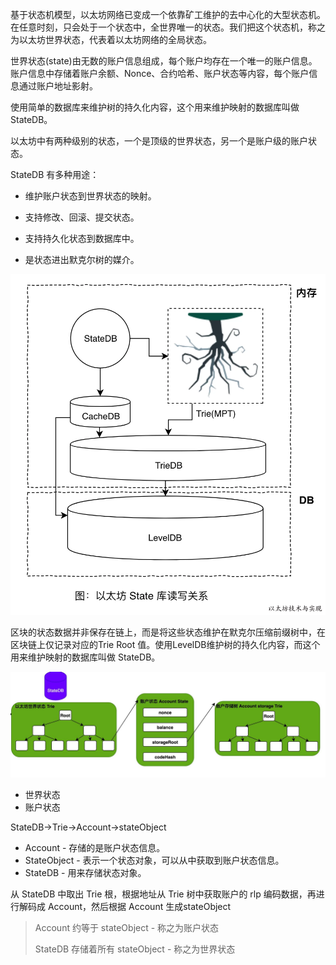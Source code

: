 基于状态机模型，以太坊网络已变成一个依靠矿工维护的去中心化的大型状态机。在任意时刻，只会处于一个状态中，全世界唯一的状态。我们把这个状态机，称之为以太坊世界状态，代表着以太坊网络的全局状态。

世界状态\(state\)由无数的账户信息组成，每个账户均存在一个唯一的账户信息。账户信息中存储着账户余额、Nonce、合约哈希、账户状态等内容，每个账户信息通过账户地址影射。

使用简单的数据库来维护树的持久化内容，这个用来维护映射的数据库叫做 StateDB。

以太坊中有两种级别的状态，一个是顶级的世界状态，另一个是账户级的账户状态。

StateDB 有多种用途：

* 维护账户状态到世界状态的映射。

* 支持修改、回滚、提交状态。

* 支持持久化状态到数据库中。

* 是状态进出默克尔树的媒介。

![](/assets/statedb.png)

区块的状态数据并非保存在链上，而是将这些状态维护在默克尔压缩前缀树中，在区块链上仅记录对应的Trie Root 值。使用LevelDB维护树的持久化内容，而这个用来维护映射的数据库叫做 StateDB。

![](/assets/statedb-state.png)

* 世界状态
* 账户状态

StateDB-&gt;Trie-&gt;Account-&gt;stateObject

* Account - 存储的是账户状态信息。
* StateObject - 表示一个状态对象，可以从中获取到账户状态信息。
* StateDB - 用来存储状态对象。

从 StateDB 中取出 Trie 根，根据地址从 Trie 树中获取账户的 rlp 编码数据，再进行解码成 Account，然后根据 Account 生成stateObject

> Account 约等于 stateObject - 称之为账户状态
>
> StateDB 存储着所有 stateObject - 称之为世界状态



